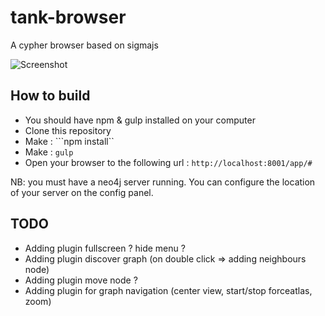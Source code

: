 # tank-browser

A cypher browser based on sigmajs

![Screenshot](http://www.bsimard.com/image?name=/Application/tank/screenshot.png)


## How to build

 * You should have npm & gulp installed on your computer
 * Clone this repository
 * Make : ```npm install``
 * Make : ```gulp```
 * Open your browser to the following url  : ```http://localhost:8001/app/#```
 
NB: you must have a neo4j server running. You can configure the location of your server on the config panel.

## TODO 

 * Adding plugin fullscreen ? hide menu ?
 * Adding plugin discover graph (on double click => adding neighbours node)
 * Adding plugin move node ?
 * Adding plugin for graph navigation (center view, start/stop forceatlas, zoom)
 


